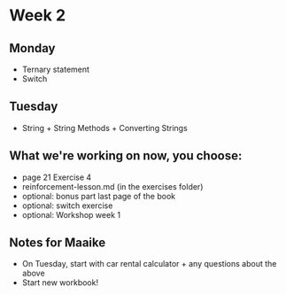 # Week 2

## Monday
- Ternary statement
- Switch

## Tuesday
- String + String Methods + Converting Strings

## What we're working on now, you choose:
- page 21 Exercise 4
- reinforcement-lesson.md (in the exercises folder)
- optional: bonus part last page of the book
- optional: switch exercise 
- optional: Workshop week 1

## Notes for Maaike
- On Tuesday, start with car rental calculator + any questions about the above
- Start new workbook!